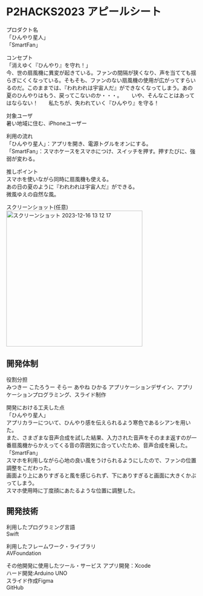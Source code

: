 # P2HACKS2023 アピールシート 

プロダクト名  
「ひんやり星人」  
「SmartFan」

コンセプト  
「消えゆく『ひんやり』を守れ！」  
今、世の扇風機に異変が起きている。ファンの間隔が狭くなり、声を当てても揺らぎにくくなっている。そもそも、ファンのない扇風機の使用が広がってすらいるのだ。このままでは、『われわれは宇宙人だ』ができなくなってしまう。あの夏のひんやりはもう、戻ってこないのか・・・。　　
いや、そんなことはあってはならない！　　私たちが、失われていく『ひんやり』を守る！

対象ユーザ  
暑い地域に住む、iPhoneユーザー

利用の流れ  
「ひんやり星人」：アプリを開き、電源トグルをオンにする。  
「SmartFan」：スマホケースをスマホにつけ、スイッチを押す。押すたびに、強弱が変わる。

推しポイント  
スマホを使いながら同時に扇風機も使える。  
あの日の夏のように『われわれは宇宙人だ』ができる。  
微風ゆえの自然な風。

スクリーンショット(任意)  
<img width="360" alt="スクリーンショット 2023-12-16 13 12 17" src="https://github.com/p2hacks2023/pre-09/assets/104344004/1050e587-7066-4def-8359-fdfdcf510db4">

## 開発体制  

役割分担  
みつきー
こたろうー
そらー
あやね
ひかる
アプリケーションデザイン、アプリケーションプログラミング、スライド制作

開発における工夫した点  
「ひんやり星人」  
アプリカラーについて、ひんやり感を伝えられるよう寒色であるシアンを用いた。  
また、さまざまな音声合成を試した結果、入力された音声をそのまま返すのが一番扇風機からかえってくる音の雰囲気に合っていたため、音声合成を廃した。  
「SmartFan」  
スマホを利用しながら心地の良い風をうけられるようにしたので、ファンの位置調整をこだわった。  
画面より上にありすぎると風を感じられず、下にありすぎると画面に大きくかぶってしまう。  
スマホ使用時に丁度顔にあたるような位置に調整した。  

## 開発技術 

利用したプログラミング言語  
Swift

利用したフレームワーク・ライブラリ  
AVFoundation

その他開発に使用したツール・サービス
アプリ開発：Xcode  
ハード開発:Arduino UNO  
スライド作成Figma  
GitHub
